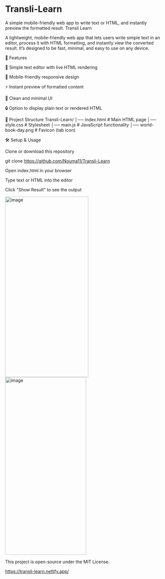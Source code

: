 # Transli-Learn
A simple mobile-friendly web app to write text or HTML, and instantly preview the formatted result.
Transli Learn

A lightweight, mobile-friendly web app that lets users write simple text in an editor, process it with HTML formatting, and instantly view the converted result.
It’s designed to be fast, minimal, and easy to use on any device.

🚀 Features

📝 Simple text editor with live HTML rendering

📱 Mobile-friendly responsive design

⚡ Instant preview of formatted content

🎨 Clean and minimal UI

🔒 Option to display plain text or rendered HTML

📂 Project Structure
Transli-Learn/
│── index.html      # Main HTML page
│── style.css       # Stylesheet
│── main.js         # JavaScript functionality
│── world-book-day.png # Favicon (tab icon)

🛠️ Setup & Usage

Clone or download this repository

git clone https://github.com/Nouma11/Transli-Learn


Open index.html in your browser

Type text or HTML into the editor

Click "Show Result" to see the output

<img width="269" height="584" alt="image" src="https://github.com/user-attachments/assets/0df24380-b474-46c7-bd7c-f02cf76d2e57" />
<img width="262" height="575" alt="image" src="https://github.com/user-attachments/assets/c60f5a57-5996-425b-bff3-5d322ac37b9b" />

This project is open-source under the MIT License.

https://transli-learn.netlify.app/
